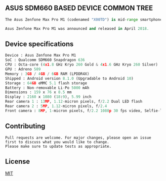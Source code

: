 ## ASUS SDM660 BASED DEVICE COMMON TREE

```python
The Asus Zenfone Max Pro M1 (codenamed "X00TD") is mid-range smartphone from Asus.

Asus Zenfone Max Pro M1 was announced and released in April 2018.
```
## Device specifications

```python
Device : Asus Zenfone Max Pro M1
SoC : Qualcomm SDM660 Snapdragon 636
CPU : Octa-core (4x1.8 GHz Kryo 260 Gold & 4x1.6 GHz Kryo 260 Silver)
GPU : Adreno 509
Memory : 3GB / 4GB / 6GB RAM (LPDDR4X)
Shipped : Android version 8.1.0 (Upgradable to Android 10)
Storage : 64GB eMMC 5.1 flash storage
Battery : Non-removable Li-Po 5000 mAh
Dimensions : 159 x 76 x 8.5 mm
Display : 2160 x 1080 (18:9), 5.99 inch
Rear camera 1 : 13MP, 1.12-micron pixels, f/2.2 Dual LED flash
Rear camera 2 : 5MP, 1.12-micron pixels, f/2.4
Front camera : 8MP, 1-micron pixels, f/2.2 1080p 30 fps video, Selfie-light
```

## Contributing
```
Pull requests are welcome. For major changes, please open an issue first to discuss what you would like to change.
Please make sure to update tests as appropriate.
```

## License
[MIT](https://choosealicense.com/licenses/mit/)

